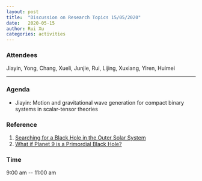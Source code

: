 ```yaml
---
layout: post
title:  "Discussion on Research Topics 15/05/2020"
date:   2020-05-15
author: Rui Xu
categories: activities
---
```



### Attendees

Jiayin, Yong, Chang, Xueli, Junjie, Rui, Lijing, Xuxiang, Yiren, Huimei

---

### Agenda

- Jiayin: Motion and gravitational wave generation for compact binary systems in scalar-tensor theories


### Reference

1. [Searching for a Black Hole in the Outer Solar System](https://arxiv.org/abs/2004.14192)
2. [What if Planet 9 is a Primordial Black Hole?](https://arxiv.org/abs/1909.11090)


### Time

9:00 am -- 11:00 am
